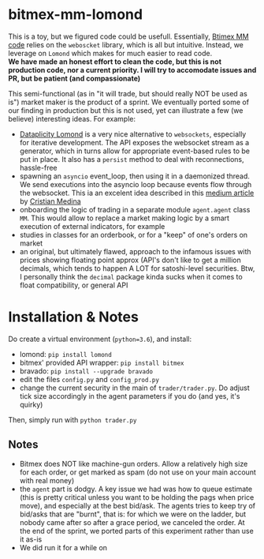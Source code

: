 # bitmex-mm-lomond
This is a toy, but we figured code could be usefull. Essentially, [Btimex MM code](https://github.com/BitMEX/sample-market-maker) relies on the `weboscket` library, which is all but intuitive. Instead, we leverage on `Lomond` which makes for much easier to read code.  
**We have made an honest effort to clean the code, but this is not production code, nor a current priority. I will try to accomodate issues and PR, but be patient (and compassionate)**

This semi-functional (as in "it will trade, but should really NOT be used as is") market maker is the product of a sprint. We eventually ported some of our finding in production but this is not used, yet can illustrate a few (we believe) interesting ideas. For example:
- [Dataplicity Lomond](https://github.com/wildfoundry/dataplicity-lomond) is a very nice alternative to `websockets`, especially for iterative development. The API exposes the websocket stream as a generator, which in turns allow for appropriate event-based rules to be put in place. It also has a `persist` method to deal with reconnections, hassle-free
- spawning an `asyncio` event_loop, then using it in a daemonized thread. We send executions into the asyncio loop because events flow through the websocket. This ia an excelent idea described in this [medium article](https://hackernoon.com/threaded-asynchronous-magic-and-how-to-wield-it-bba9ed602c32) by [Cristian Medina](https://hackernoon.com/@tryexceptpass)
- onboarding the logic of trading in a separate module `agent.agent` class ` MM`. This would allow to replace a market making logic by a smart execution of external indicators, for example
- studies in classes for an orderbook, or for a "keep" of one's orders on market
- an original, but ultimately flawed, approach to the infamous issues with prices showing floating point approx (API's don't like to get a million decimals, which tends to happen A LOT for satoshi-level securities. Btw, I personally think the `decimal` package  kinda sucks when it comes to float compatibility, or general API

# Installation & Notes

Do create a virtual environment (`python=3.6`), and install:
- lomond: `pip install lomond`
- bitmex' provided API wrapper: `pip install bitmex`
- bravado: `pip install --upgrade bravado`
- edit the files `config.py` and `config_prod.py` 
- change the current security in the main of `trader/trader.py`. Do adjust tick size accordingly in the agent parameters if you do (and yes, it's quirky)

Then, simply run with `python trader.py`

## Notes
- Bitmex does NOT like machine-gun orders. Allow a relatively high size for each order, or get marked as spam (do not use on your main account with real money)  
- the `agent` part is dodgy. A key issue we had was how to queue estimate (this is pretty critical unless you want to be holding the pags when price move), and especially at the best bid/ask. The agents tries to keep try of bid/asks that are "burnt", that is: for which we were on the ladder, but nobody came after so after a grace period, we canceled the order. At the end of the sprint, we ported parts of this experiment rather than use it as-is
- We did run it for a while on

